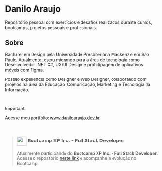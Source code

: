 # Danilo Araujo

Repositório pessoal com exercícios e desafios realizados durante cursos, bootcamps, projetos pessoais e profissionais.
<br>

## Sobre 

Bacharel em Design pela Universidade Presbiteriana Mackenzie em São Paulo. Atualmente, estou migrando para a área de tecnologia como Desenvolvedor .NET C#, UX/UI Design e prototipagem de aplicativos móveis com Figma.

Possuo experiência como Designer e Web Designer, colaborando com projetos na área da Educação, Comunicação, Marketing e Tecnologia da Informação.

<br>

> [!IMPORTANT]
> 
> 
>  Acesse meu portfólio: <a href="https://www.daniloaraujo.dev.br/">www.daniloaraujo.dev.br</a>

<br>

><h3>
>    <a href="https://www.dio.me/">
>     <img align="center" width="30px" src="https://hermes.digitalinnovation.one/assets/diome/logo-minimized.png" target="_blank"></a>
>    <span> Bootcamp XP Inc. - Full Stack Developer</span>
></h3>
>
> Atualmente participando do <strong>Bootcamp XP Inc. - Full Stack Developer</strong>.
> Acesse o repositório [neste link](https://github.com/daniloaraujosp/XP-Full-Stack-Developer) e acompanhe a evolução no Bootcamp.



